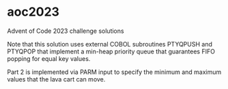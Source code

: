 # aoc2023
Advent of Code 2023 challenge solutions

Note that this solution uses external COBOL subroutines PTYQPUSH and PTYQPOP that implement a min-heap priority queue that guarantees FIFO popping for equal key values.

Part 2 is implemented via PARM input to specify the minimum and maximum values that the lava cart can move.
